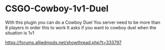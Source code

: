 # CSGO-Cowboy-1v1-Duel
With this plugin you can do a Cowboy Duel
You server need to be more than 8 players in order this to work
It asks if you want to cowboy duel when the situation is 1v1

https://forums.alliedmods.net/showthread.php?t=333797
